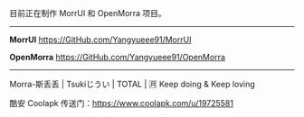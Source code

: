目前正在制作 MorrUI 和 OpenMorra 项目。

---

**MorrUI**
https://GitHub.com/Yangyueee91/MorrUI

**OpenMorra**
https://GitHub.com/Yangyueee91/OpenMorra

---

Morra-斯丢丢 | Tsukiじうい | TOTAL | 🈷
Keep doing & Keep loving

酷安 Coolapk 传送门：https://www.coolapk.com/u/19725581
